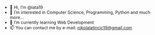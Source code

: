- 👋 Hi, I’m @lata19
- 👀 I’m interested in Computer Science, Programming, Python and much more... 
- 🌱 I’m currently learning Web Development
- 📫 You can contact me by e-mail: nikolalatincic19@gmail.com

<!---
lata19/lata19 is a ✨ special ✨ repository because its `README.md` (this file) appears on your GitHub profile.
You can click the Preview link to take a look at your changes.
--->
